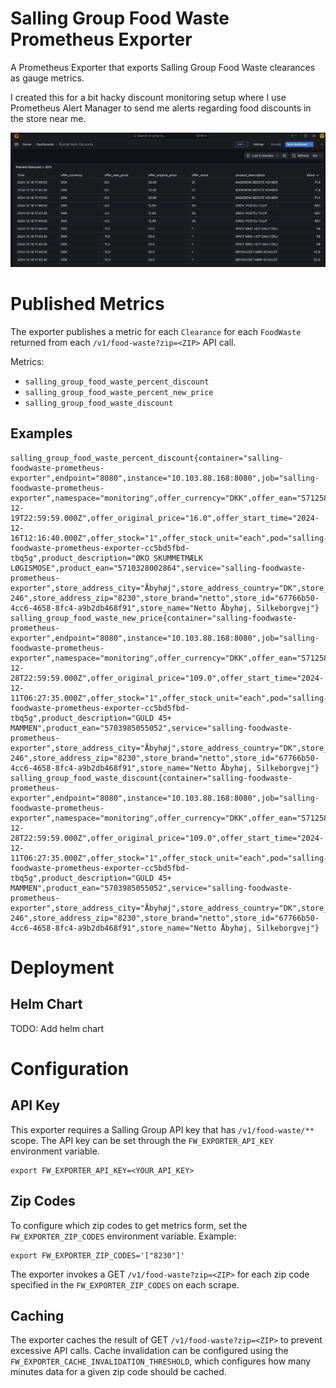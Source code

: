 # Salling Group Food Waste Prometheus Exporter
A Prometheus Exporter that exports Salling Group Food Waste clearances as gauge metrics.

I created this for a bit hacky discount monitoring setup where I use Prometheus Alert Manager to send me alerts regarding food discounts in the store near me.

![img.png](docs/grafana-example.png)

# Published Metrics
The exporter publishes a metric for each `Clearance` for each `FoodWaste` returned from each `/v1/food-waste?zip=<ZIP>` API call.

Metrics: 
- `salling_group_food_waste_percent_discount`
- `salling_group_food_waste_percent_new_price`
- `salling_group_food_waste_discount`

## Examples
```
salling_group_food_waste_percent_discount{container="salling-foodwaste-prometheus-exporter",endpoint="8080",instance="10.103.88.168:8080",job="salling-foodwaste-prometheus-exporter",namespace="monitoring",offer_currency="DKK",offer_ean="5712580368382",offer_end_time="2024-12-19T22:59:59.000Z",offer_original_price="16.0",offer_start_time="2024-12-16T12:16:40.000Z",offer_stock="1",offer_stock_unit="each",pod="salling-foodwaste-prometheus-exporter-cc5bd5fbd-tbq5g",product_description="ØKO SKUMMETMÆLK LØGISMOSE",product_ean="5710328002864",service="salling-foodwaste-prometheus-exporter",store_address_city="Åbyhøj",store_address_country="DK",store_address_street="Silkeborgvej 246",store_address_zip="8230",store_brand="netto",store_id="67766b50-4cc6-4658-8fc4-a9b2db468f91",store_name="Netto Åbyhøj, Silkeborgvej"}
salling_group_food_waste_new_price{container="salling-foodwaste-prometheus-exporter",endpoint="8080",instance="10.103.88.168:8080",job="salling-foodwaste-prometheus-exporter",namespace="monitoring",offer_currency="DKK",offer_ean="5712580363066",offer_end_time="2024-12-28T22:59:59.000Z",offer_original_price="109.0",offer_start_time="2024-12-11T06:27:35.000Z",offer_stock="1",offer_stock_unit="each",pod="salling-foodwaste-prometheus-exporter-cc5bd5fbd-tbq5g",product_description="GULD 45+ MAMMEN",product_ean="5703985055052",service="salling-foodwaste-prometheus-exporter",store_address_city="Åbyhøj",store_address_country="DK",store_address_street="Silkeborgvej 246",store_address_zip="8230",store_brand="netto",store_id="67766b50-4cc6-4658-8fc4-a9b2db468f91",store_name="Netto Åbyhøj, Silkeborgvej"}
salling_group_food_waste_discount{container="salling-foodwaste-prometheus-exporter",endpoint="8080",instance="10.103.88.168:8080",job="salling-foodwaste-prometheus-exporter",namespace="monitoring",offer_currency="DKK",offer_ean="5712580363066",offer_end_time="2024-12-28T22:59:59.000Z",offer_original_price="109.0",offer_start_time="2024-12-11T06:27:35.000Z",offer_stock="1",offer_stock_unit="each",pod="salling-foodwaste-prometheus-exporter-cc5bd5fbd-tbq5g",product_description="GULD 45+ MAMMEN",product_ean="5703985055052",service="salling-foodwaste-prometheus-exporter",store_address_city="Åbyhøj",store_address_country="DK",store_address_street="Silkeborgvej 246",store_address_zip="8230",store_brand="netto",store_id="67766b50-4cc6-4658-8fc4-a9b2db468f91",store_name="Netto Åbyhøj, Silkeborgvej"}
```

# Deployment
## Helm Chart 
TODO: Add helm chart

# Configuration
## API Key
This exporter requires a Salling Group API key that has `/v1/food-waste/**` scope.
The API key can be set through the `FW_EXPORTER_API_KEY` environment variable.
```
export FW_EXPORTER_API_KEY=<YOUR_API_KEY>
```

## Zip Codes
To configure which zip codes to get metrics form, set the `FW_EXPORTER_ZIP_CODES` environment variable. 
Example: 
```
export FW_EXPORTER_ZIP_CODES='["8230"]'
```
The exporter invokes a GET `/v1/food-waste?zip=<ZIP>` for each zip code specified in the `FW_EXPORTER_ZIP_CODES` on each scrape. 

## Caching
The exporter caches the result of GET `/v1/food-waste?zip=<ZIP>` to prevent excessive API calls.
Cache invalidation can be configured using the `FW_EXPORTER_CACHE_INVALIDATION_THRESHOLD`, which configures how many minutes data for a given zip code should be cached.

